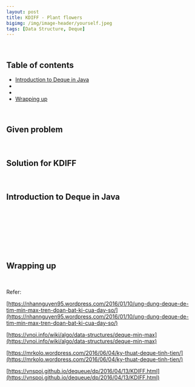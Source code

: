 ```yaml
---
layout: post
title: KDIFF - Plant flowers
bigimg: /img/image-header/yourself.jpeg
tags: [Data Structure, Deque]
---
```





<br>

## Table of contents
- [Introduction to Deque in Java](#introduction-to-deque-in-java)
- []()
- []()
- [Wrapping up](#wrapping-up)


<br>

## Given problem





<br>

## Solution for KDIFF





<br>

## Introduction to Deque in Java






<br>

## 






<br>

## 





<br>

## Wrapping up




<br>

Refer:

[https://nhannguyen95.wordpress.com/2016/01/10/ung-dung-deque-de-tim-min-max-tren-doan-bat-ki-cua-day-so/](https://nhannguyen95.wordpress.com/2016/01/10/ung-dung-deque-de-tim-min-max-tren-doan-bat-ki-cua-day-so/)

[https://vnoi.info/wiki/algo/data-structures/deque-min-max](https://vnoi.info/wiki/algo/data-structures/deque-min-max)

[https://mrkolo.wordpress.com/2016/06/04/ky-thuat-deque-tinh-tien/](https://mrkolo.wordpress.com/2016/06/04/ky-thuat-deque-tinh-tien/)

[https://vnspoj.github.io/dequeue/dp/2016/04/13/KDIFF.html](https://vnspoj.github.io/dequeue/dp/2016/04/13/KDIFF.html)